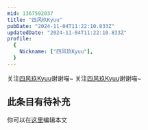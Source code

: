 ```yaml
---
mid: 1367592037
title: "四风玖Kyuu"
pubDate: "2024-11-04T11:22:10.833Z"
updatedDate: "2024-11-04T11:22:10.833Z"
profile:
  {
    Nickname: ["四风玖Kyuu"],
  }
---
```


关注[四风玖Kyuu](https://space.bilibili.com/1367592037)谢谢喵~ 关注[四风玖Kyuu](https://space.bilibili.com/1367592037)谢谢喵~

## 此条目有待补充
你可以在[这里](https://github.com/Yuhanawa/VTuber.ICU-Content/edit/master/v/四风玖Kyuu/index.md)编辑本文
